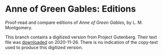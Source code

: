 # Anne of Green Gables: Editions
Proof-read and compare editions of _Anne of Green Gables_, by L. M. Montgomery.

This branch contains a digitized version from Project Gutenberg.
Their text file was <a href='http://www.gutenberg.org/files/45/45-0.txt'>downloaded</a> on 2020-11-26.
There is no indication of the copy-text used to produce this digitized version.